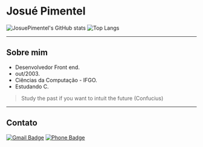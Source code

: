 # Josué Pimentel

![JosuePimentel's GitHub stats](https://github-readme-stats.vercel.app/api?username=JosuePimentel&show_icons=true&theme=dark&include_all_commits=true&locale=pt-br&hide=prs,contribs)
![Top Langs](https://github-readme-stats.vercel.app/api/top-langs/?username=JosuePimentel&layout=compact&locale=pt-br&theme=dark)

---

## Sobre mim

* Desenvolvedor Front end.  
* out/2003.
* Ciências da Computação - IFGO.
* Estudando C.

> Study the past if you want to intuit the future (Confucius)

---

## Contato

[![Gmail Badge](https://img.shields.io/badge/-Gmail-fff?style=for-the-badge&logo=Gmail&logoColor=D3000B&link=mailto:josue.farias.pimentel@gmail.com)](mailto:josue.farias.pimentel@gmail.com)
[![Phone Badge](https://img.shields.io/badge/-Phone-fff?style=for-the-badge&logo=Whatsapp&logoColor=Brightgreen&link=https://wa.me/64981120169)](https://wa.me/64981120169)
